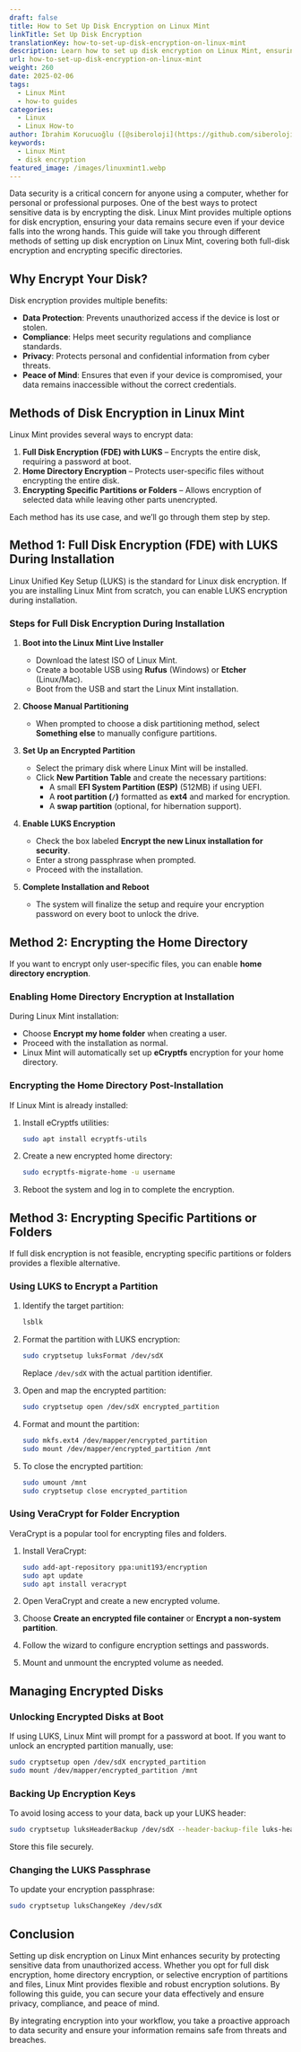 ```yaml
---
draft: false
title: How to Set Up Disk Encryption on Linux Mint
linkTitle: Set Up Disk Encryption
translationKey: how-to-set-up-disk-encryption-on-linux-mint
description: Learn how to set up disk encryption on Linux Mint, ensuring your data remains secure even if your device falls into the wrong hands.
url: how-to-set-up-disk-encryption-on-linux-mint
weight: 260
date: 2025-02-06
tags:
  - Linux Mint
  - how-to guides
categories:
  - Linux
  - Linux How-to
author: İbrahim Korucuoğlu ([@siberoloji](https://github.com/siberoloji))
keywords:
  - Linux Mint
  - disk encryption
featured_image: /images/linuxmint1.webp
---
```

Data security is a critical concern for anyone using a computer, whether for personal or professional purposes. One of the best ways to protect sensitive data is by encrypting the disk. Linux Mint provides multiple options for disk encryption, ensuring your data remains secure even if your device falls into the wrong hands. This guide will take you through different methods of setting up disk encryption on Linux Mint, covering both full-disk encryption and encrypting specific directories.

## Why Encrypt Your Disk?

Disk encryption provides multiple benefits:

- **Data Protection**: Prevents unauthorized access if the device is lost or stolen.
- **Compliance**: Helps meet security regulations and compliance standards.
- **Privacy**: Protects personal and confidential information from cyber threats.
- **Peace of Mind**: Ensures that even if your device is compromised, your data remains inaccessible without the correct credentials.

## Methods of Disk Encryption in Linux Mint

Linux Mint provides several ways to encrypt data:

1. **Full Disk Encryption (FDE) with LUKS** – Encrypts the entire disk, requiring a password at boot.
2. **Home Directory Encryption** – Protects user-specific files without encrypting the entire disk.
3. **Encrypting Specific Partitions or Folders** – Allows encryption of selected data while leaving other parts unencrypted.

Each method has its use case, and we’ll go through them step by step.

## Method 1: Full Disk Encryption (FDE) with LUKS During Installation

Linux Unified Key Setup (LUKS) is the standard for Linux disk encryption. If you are installing Linux Mint from scratch, you can enable LUKS encryption during installation.

### Steps for Full Disk Encryption During Installation

1. **Boot into the Linux Mint Live Installer**
   - Download the latest ISO of Linux Mint.
   - Create a bootable USB using **Rufus** (Windows) or **Etcher** (Linux/Mac).
   - Boot from the USB and start the Linux Mint installation.

2. **Choose Manual Partitioning**
   - When prompted to choose a disk partitioning method, select **Something else** to manually configure partitions.

3. **Set Up an Encrypted Partition**
   - Select the primary disk where Linux Mint will be installed.
   - Click **New Partition Table** and create the necessary partitions:
     - A small **EFI System Partition (ESP)** (512MB) if using UEFI.
     - A **root partition (`/`)** formatted as **ext4** and marked for encryption.
     - A **swap partition** (optional, for hibernation support).

4. **Enable LUKS Encryption**
   - Check the box labeled **Encrypt the new Linux installation for security**.
   - Enter a strong passphrase when prompted.
   - Proceed with the installation.

5. **Complete Installation and Reboot**
   - The system will finalize the setup and require your encryption password on every boot to unlock the drive.

## Method 2: Encrypting the Home Directory

If you want to encrypt only user-specific files, you can enable **home directory encryption**.

### Enabling Home Directory Encryption at Installation

During Linux Mint installation:

- Choose **Encrypt my home folder** when creating a user.
- Proceed with the installation as normal.
- Linux Mint will automatically set up **eCryptfs** encryption for your home directory.

### Encrypting the Home Directory Post-Installation

If Linux Mint is already installed:

1. Install eCryptfs utilities:

   ```bash
   sudo apt install ecryptfs-utils
   ```

2. Create a new encrypted home directory:

   ```bash
   sudo ecryptfs-migrate-home -u username
   ```

3. Reboot the system and log in to complete the encryption.

## Method 3: Encrypting Specific Partitions or Folders

If full disk encryption is not feasible, encrypting specific partitions or folders provides a flexible alternative.

### Using LUKS to Encrypt a Partition

1. Identify the target partition:

   ```bash
   lsblk
   ```

2. Format the partition with LUKS encryption:

   ```bash
   sudo cryptsetup luksFormat /dev/sdX
   ```

   Replace `/dev/sdX` with the actual partition identifier.
3. Open and map the encrypted partition:

   ```bash
   sudo cryptsetup open /dev/sdX encrypted_partition
   ```

4. Format and mount the partition:

   ```bash
   sudo mkfs.ext4 /dev/mapper/encrypted_partition
   sudo mount /dev/mapper/encrypted_partition /mnt
   ```

5. To close the encrypted partition:

   ```bash
   sudo umount /mnt
   sudo cryptsetup close encrypted_partition
   ```

### Using VeraCrypt for Folder Encryption

VeraCrypt is a popular tool for encrypting files and folders.

1. Install VeraCrypt:

   ```bash
   sudo add-apt-repository ppa:unit193/encryption
   sudo apt update
   sudo apt install veracrypt
   ```

2. Open VeraCrypt and create a new encrypted volume.
3. Choose **Create an encrypted file container** or **Encrypt a non-system partition**.
4. Follow the wizard to configure encryption settings and passwords.
5. Mount and unmount the encrypted volume as needed.

## Managing Encrypted Disks

### Unlocking Encrypted Disks at Boot

If using LUKS, Linux Mint will prompt for a password at boot. If you want to unlock an encrypted partition manually, use:

```bash
sudo cryptsetup open /dev/sdX encrypted_partition
sudo mount /dev/mapper/encrypted_partition /mnt
```

### Backing Up Encryption Keys

To avoid losing access to your data, back up your LUKS header:

```bash
sudo cryptsetup luksHeaderBackup /dev/sdX --header-backup-file luks-header.img
```

Store this file securely.

### Changing the LUKS Passphrase

To update your encryption passphrase:

```bash
sudo cryptsetup luksChangeKey /dev/sdX
```

## Conclusion

Setting up disk encryption on Linux Mint enhances security by protecting sensitive data from unauthorized access. Whether you opt for full disk encryption, home directory encryption, or selective encryption of partitions and files, Linux Mint provides flexible and robust encryption solutions. By following this guide, you can secure your data effectively and ensure privacy, compliance, and peace of mind.

By integrating encryption into your workflow, you take a proactive approach to data security and ensure your information remains safe from threats and breaches.
